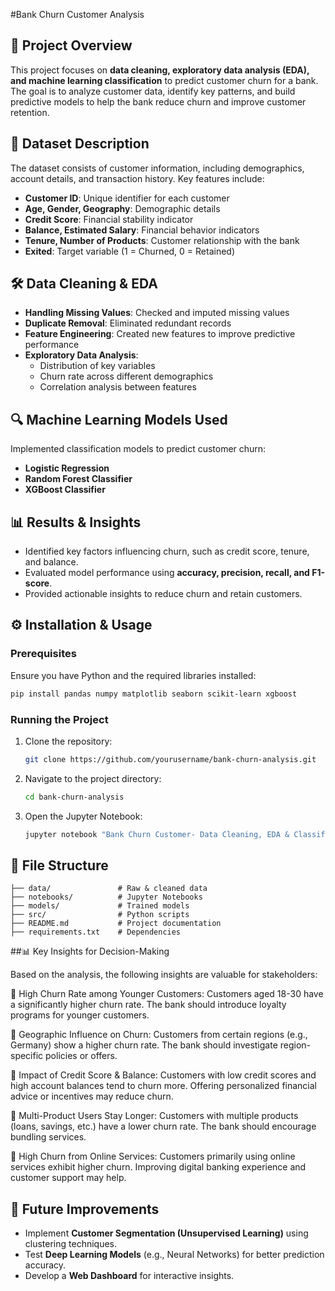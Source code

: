 #Bank Churn Customer Analysis

## 📌 Project Overview
This project focuses on **data cleaning, exploratory data analysis (EDA), and machine learning classification** to predict customer churn for a bank. The goal is to analyze customer data, identify key patterns, and build predictive models to help the bank reduce churn and improve customer retention.

## 📂 Dataset Description
The dataset consists of customer information, including demographics, account details, and transaction history. Key features include:
- **Customer ID**: Unique identifier for each customer
- **Age, Gender, Geography**: Demographic details
- **Credit Score**: Financial stability indicator
- **Balance, Estimated Salary**: Financial behavior indicators
- **Tenure, Number of Products**: Customer relationship with the bank
- **Exited**: Target variable (1 = Churned, 0 = Retained)

## 🛠️ Data Cleaning & EDA
- **Handling Missing Values**: Checked and imputed missing values
- **Duplicate Removal**: Eliminated redundant records
- **Feature Engineering**: Created new features to improve predictive performance
- **Exploratory Data Analysis**: 
  - Distribution of key variables
  - Churn rate across different demographics
  - Correlation analysis between features

## 🔍 Machine Learning Models Used
Implemented classification models to predict customer churn:
- **Logistic Regression**
- **Random Forest Classifier**
- **XGBoost Classifier**

## 📊 Results & Insights
- Identified key factors influencing churn, such as credit score, tenure, and balance.
- Evaluated model performance using **accuracy, precision, recall, and F1-score**.
- Provided actionable insights to reduce churn and retain customers.

## ⚙️ Installation & Usage
### Prerequisites
Ensure you have Python and the required libraries installed:
```bash
pip install pandas numpy matplotlib seaborn scikit-learn xgboost
```
### Running the Project
1. Clone the repository:
   ```bash
   git clone https://github.com/yourusername/bank-churn-analysis.git
   ```
2. Navigate to the project directory:
   ```bash
   cd bank-churn-analysis
   ```
3. Open the Jupyter Notebook:
   ```bash
   jupyter notebook "Bank Churn Customer- Data Cleaning, EDA & Classification.ipynb"
   ```

## 📜 File Structure
```
├── data/               # Raw & cleaned data
├── notebooks/          # Jupyter Notebooks
├── models/             # Trained models
├── src/                # Python scripts
├── README.md           # Project documentation
├── requirements.txt    # Dependencies
```

##📊 Key Insights for Decision-Making

Based on the analysis, the following insights are valuable for stakeholders:

📌 High Churn Rate among Younger Customers: Customers aged 18-30 have a significantly higher churn rate. The bank should introduce loyalty programs for younger customers.

📌 Geographic Influence on Churn: Customers from certain regions (e.g., Germany) show a higher churn rate. The bank should investigate region-specific policies or offers.

📌 Impact of Credit Score & Balance: Customers with low credit scores and high account balances tend to churn more. Offering personalized financial advice or incentives may reduce churn.

📌 Multi-Product Users Stay Longer: Customers with multiple products (loans, savings, etc.) have a lower churn rate. The bank should encourage bundling services.

📌 High Churn from Online Services: Customers primarily using online services exhibit higher churn. Improving digital banking experience and customer support may help.

## 🚀 Future Improvements
- Implement **Customer Segmentation (Unsupervised Learning)** using clustering techniques.
- Test **Deep Learning Models** (e.g., Neural Networks) for better prediction accuracy.
- Develop a **Web Dashboard** for interactive insights.
